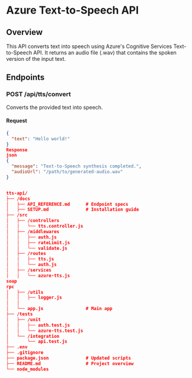 # Azure Text-to-Speech API

## Overview
This API converts text into speech using Azure's Cognitive Services Text-to-Speech API. It returns an audio file (.wav) that contains the spoken version of the input text.

## Endpoints

### POST /api/tts/convert
Converts the provided text into speech.

#### Request
```json
{
  "text": "Hello world!"
}
Response
json
{
  "message": "Text-to-Speech synthesis completed.",
  "audioUrl": "/path/to/generated-audio.wav"
}


tts-api/
├── /docs
│   ├── API_REFERENCE.md      # Endpoint specs
│   ├── SETUP.md              # Installation guide
├── /src
│   ├── /controllers
│   │   └── tts.controller.js
│   ├── /middlewares
│   │   ├── auth.js
│   │   ├── rateLimit.js
│   │   └── validate.js
│   ├── /routes
│   │   ├── tts.js
│   │   └── auth.js
│   ├── /services
│   │   └── azure-tts.js
soap
rpc
│   ├── /utils
│   │   ├── logger.js
│   │ 
│   └── app.js                # Main app
├── /tests
│   ├── /unit
│   │   ├── auth.test.js
│   │   └── azure-tts.test.js
│   └── /integration
│       └── api.test.js
├── .env            
├── .gitignore
├── package.json              # Updated scripts
├── README.md                 # Project overview
└── node_modules

